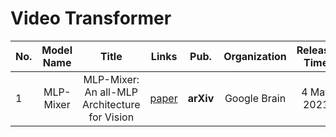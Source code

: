 # Video Transformer

|No.  |Model Name |Title |Links |Pub. | Organization| Release Time |
|-----|:-----:|:-----:|:-----:|:--------:|:---:|:-------:|
|1|MLP-Mixer |MLP-Mixer: An all-MLP Architecture for Vision |[paper](https://arxiv.org/pdf/2105.01601.pdf)  |__arXiv__| Google Brain|4 May 2021|



